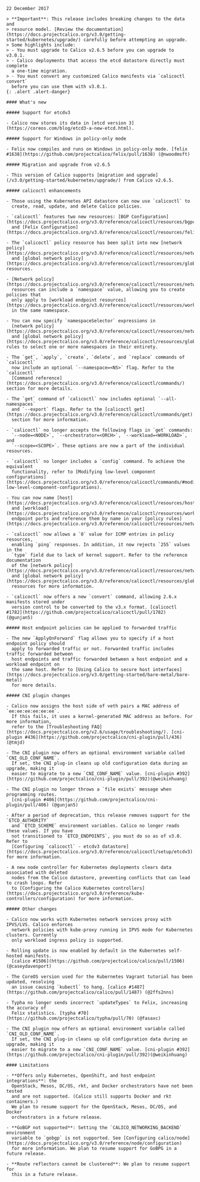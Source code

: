     22 December 2017

    > **Important**: This release includes breaking changes to the data and
    > resource model. [Review the documentation](https://docs.projectcalico.org/v3.0/getting-started/kubernetes/upgrade/) carefully before attempting an upgrade.
    > Some highlights include:
    > - You must upgrade to Calico v2.6.5 before you can upgrade to v3.0.1.
    > - Calico deployments that access the etcd datastore directly must complete
      a one-time migration.
    > - You must convert any customized Calico manifests via `calicoctl convert`
      before you can use them with v3.0.1.
    {: .alert .alert-danger}

    #### What's new

    ##### Support for etcdv3

    - Calico now stores its data in [etcd version 3](https://coreos.com/blog/etcd3-a-new-etcd.html).

    ##### Support for Windows in policy-only mode

    - Felix now compiles and runs on Windows in policy-only mode. [felix #1638](https://github.com/projectcalico/felix/pull/1638) (@nwoodmsft)

    ##### Migration and upgrade from v2.6.5

    - This version of Calico supports [migration and upgrade](/v3.0/getting-started/kubernetes/upgrade/) from Calico v2.6.5.

    ##### calicoctl enhancements

    - Those using the Kubernetes API datastore can now use `calicoctl` to
      create, read, update, and delete Calico policies.

    - `calicoctl` features two new resources: [BGP Configuration](https://docs.projectcalico.org/v3.0/reference/calicoctl/resources/bgpconfig)
      and [Felix Configuration](https://docs.projectcalico.org/v3.0/reference/calicoctl/resources/felixconfig).

    - The `calicoctl` policy resource has been split into new [network policy](https://docs.projectcalico.org/v3.0/reference/calicoctl/resources/networkpolicy)
      and [global network policy](https://docs.projectcalico.org/v3.0/reference/calicoctl/resources/globalnetworkpolicy) resources.

    - [Network policy](https://docs.projectcalico.org/v3.0/reference/calicoctl/resources/networkpolicy)
      resources can include a `namespace` value, allowing you to create policies that
      only apply to [workload endpoint resources](https://docs.projectcalico.org/v3.0/reference/calicoctl/resources/workloadendpoint)
      in the same namespace.

    - You can now specify `namespaceSelector` expressions in
      [network policy](https://docs.projectcalico.org/v3.0/reference/calicoctl/resources/networkpolicy)
      and [global network policy](https://docs.projectcalico.org/v3.0/reference/calicoctl/resources/globalnetworkpolicy) rules to select one or more namespaces in their entirety.

    - The `get`, `apply`, `create`, `delete`, and `replace` commands of `calicoctl`
      now include an optional `--namespace=<NS>` flag. Refer to the `calicoctl`
      [Command reference](https://docs.projectcalico.org/v3.0/reference/calicoctl/commands/) section for more details.

    - The `get` command of `calicoctl` now includes optional `--all-namespaces`
      and `--export` flags. Refer to the [calicoctl get](https://docs.projectcalico.org/v3.0/reference/calicoctl/commands/get)
      section for more information.

    - `calicoctl` no longer accepts the following flags in `get` commands:
      `--node=<NODE>`, `--orchestrator=<ORCH>`, `--workload=<WORKLOAD>`, and
      `--scope=<SCOPE>`. These options are now a part of the individual resources.

    - `calicoctl` no longer includes a `config` command. To achieve the equivalent
      functionality, refer to [Modifying low-level component configurations](https://docs.projectcalico.org/v3.0/reference/calicoctl/commands/#modifying-low-level-component-configurations).

    - You can now name [host](https://docs.projectcalico.org/v3.0/reference/calicoctl/resources/hostendpoint#endpointport)
      and [workload](https://docs.projectcalico.org/v3.0/reference/calicoctl/resources/workloadendpoint#endpointport)
      endpoint ports and reference them by name in your [policy rules](https://docs.projectcalico.org/v3.0/reference/calicoctl/resources/networkpolicy#ports).

    - `calicoctl` now allows a `0` value for ICMP entries in policy resources,
      enabling `ping` responses. In addition, it now rejects `255` values in the
      `type` field due to lack of kernel support. Refer to the reference documentation
      of the [network policy](https://docs.projectcalico.org/v3.0/reference/calicoctl/resources/networkpolicy#icmp)
      and [global network policy](https://docs.projectcalico.org/v3.0/reference/calicoctl/resources/globalnetworkpolicy#icmp)
      resources for more information.

    - `calicoctl` now offers a new `convert` command, allowing 2.6.x manifests stored under
      version control to be converted to the v3.x format. [calicoctl #1782](https://github.com/projectcalico/calicoctl/pull/1782) (@gunjan5)

    ##### Host endpoint policies can be applied to forwarded traffic

    - The new `ApplyOnForward` flag allows you to specify if a host endpoint policy should
      apply to forwarded traffic or not. Forwarded traffic includes traffic forwarded between
      host endpoints and traffic forwarded between a host endpoint and a workload endpoint on
      the same host. Refer to [Using Calico to secure host interfaces](https://docs.projectcalico.org/v3.0/getting-started/bare-metal/bare-metal)
      for more details.

    ##### CNI plugin changes

    - Calico now assigns the host side of veth pairs a MAC address of `ee:ee:ee:ee:ee:ee`.
      If this fails, it uses a kernel-generated MAC address as before. For more information,
      refer to the [Troubleshooting FAQ](https://docs.projectcalico.org/v2.6/usage/troubleshooting/). [cni-plugin #436](https://github.com/projectcalico/cni-plugin/pull/436) (@tmjd)

    - The CNI plugin now offers an optional environment variable called `CNI_OLD_CONF_NAME`.
      If set, the CNI plug-in cleans up old configuration data during an upgrade, making it
      easier to migrate to a new `CNI_CONF_NAME` value. [cni-plugin #392](https://github.com/projectcalico/cni-plugin/pull/392)(@weikinhuang)

    - The CNI plugin no longer throws a `file exists` message when programming routes.
      [cni-plugin #406](https://github.com/projectcalico/cni-plugin/pull/406) (@gunjan5)

    - After a period of deprecation, this release removes support for the `ETCD_AUTHORITY`
      and `ETCD_SCHEME` environment variables. Calico no longer reads these values. If you have
      not transitioned to `ETCD_ENDPOINTS`, you must do so as of v3.0. Refer to
      [Configuring `calicoctl` - etcdv3 datastore](https://docs.projectcalico.org/v3.0/reference/calicoctl/setup/etcdv3) for more information.

    - A new node controller for Kubernetes deployments clears data associated with deleted
      nodes from the Calico datastore, preventing conflicts that can lead to crash loops. Refer
      to [Configuring the Calico Kubernetes controllers](https://docs.projectcalico.org/v3.0/reference/kube-controllers/configuration) for more information.

    ##### Other changes

    - Calico now works with Kubernetes network services proxy with IPVS/LVS. Calico enforces
      network policies with kube-proxy running in IPVS mode for Kubernetes clusters. Currently
      only workload ingress policy is supported.

    - Rolling update is now enabled by default in the Kubernetes self-hosted manifests.
      [calico #1506](https://github.com/projectcalico/calico/pull/1506) (@caseydavenport)

    - The CoreOS version used for the Kubernetes Vagrant tutorial has been updated, resolving
      an issue causing `kubectl` to hang. [calico #1487](https://github.com/projectcalico/calico/pull/1487) (@2ffs2nns)

    - Typha no longer sends incorrect `updateTypes` to Felix, increasing the accuracy of
      Felix statistics. [typha #70](https://github.com/projectcalico/typha/pull/70) (@fasaxc)

    - The CNI plugin now offers an optional environment variable called `CNI_OLD_CONF_NAME`.
      If set, the CNI plug-in cleans up old configuration data during an upgrade, making it
      easier to migrate to a new `CNI_CONF_NAME` value. [cni-plugin #392](https://github.com/projectcalico/cni-plugin/pull/392)(@weikinhuang)

    #### Limitations

    - **Offers only Kubernetes, OpenShift, and host endpoint integrations**: the
      OpenStack, Mesos, DC/OS, rkt, and Docker orchestrators have not been tested
      and are not supported. (Calico still supports Docker and rkt containers.)
      We plan to resume support for the OpenStack, Mesos, DC/OS, and Docker
      orchestrators in a future release.

    - **GoBGP not supported**: Setting the `CALICO_NETWORKING_BACKEND` environment
      variable to `gobgp` is not supported. See [Configuring calico/node](https://docs.projectcalico.org/v3.0/reference/node/configuration)
      for more information. We plan to resume support for GoBPG in a future release.

    - **Route reflectors cannot be clustered**: We plan to resume support for
      this in a future release.

